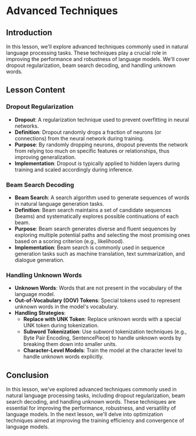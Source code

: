 # Advanced Techniques

## Introduction

In this lesson, we'll explore advanced techniques commonly used in natural language processing tasks. These techniques play a crucial role in improving the performance and robustness of language models. We'll cover dropout regularization, beam search decoding, and handling unknown words.

## Lesson Content

### Dropout Regularization

- **Dropout**: A regularization technique used to prevent overfitting in neural networks.
- **Definition**: Dropout randomly drops a fraction of neurons (or connections) from the neural network during training.
- **Purpose**: By randomly dropping neurons, dropout prevents the network from relying too much on specific features or relationships, thus improving generalization.
- **Implementation**: Dropout is typically applied to hidden layers during training and scaled accordingly during inference.

### Beam Search Decoding

- **Beam Search**: A search algorithm used to generate sequences of words in natural language generation tasks.
- **Definition**: Beam search maintains a set of candidate sequences (beams) and systematically explores possible continuations of each beam.
- **Purpose**: Beam search generates diverse and fluent sequences by exploring multiple potential paths and selecting the most promising ones based on a scoring criterion (e.g., likelihood).
- **Implementation**: Beam search is commonly used in sequence generation tasks such as machine translation, text summarization, and dialogue generation.

### Handling Unknown Words

- **Unknown Words**: Words that are not present in the vocabulary of the language model.
- **Out-of-Vocabulary (OOV) Tokens**: Special tokens used to represent unknown words in the model's vocabulary.
- **Handling Strategies**:
  - **Replace with UNK Token**: Replace unknown words with a special UNK token during tokenization.
  - **Subword Tokenization**: Use subword tokenization techniques (e.g., Byte Pair Encoding, SentencePiece) to handle unknown words by breaking them down into smaller units.
  - **Character-Level Models**: Train the model at the character level to handle unknown words explicitly.

## Conclusion

In this lesson, we've explored advanced techniques commonly used in natural language processing tasks, including dropout regularization, beam search decoding, and handling unknown words. These techniques are essential for improving the performance, robustness, and versatility of language models. In the next lesson, we'll delve into optimization techniques aimed at improving the training efficiency and convergence of language models.

